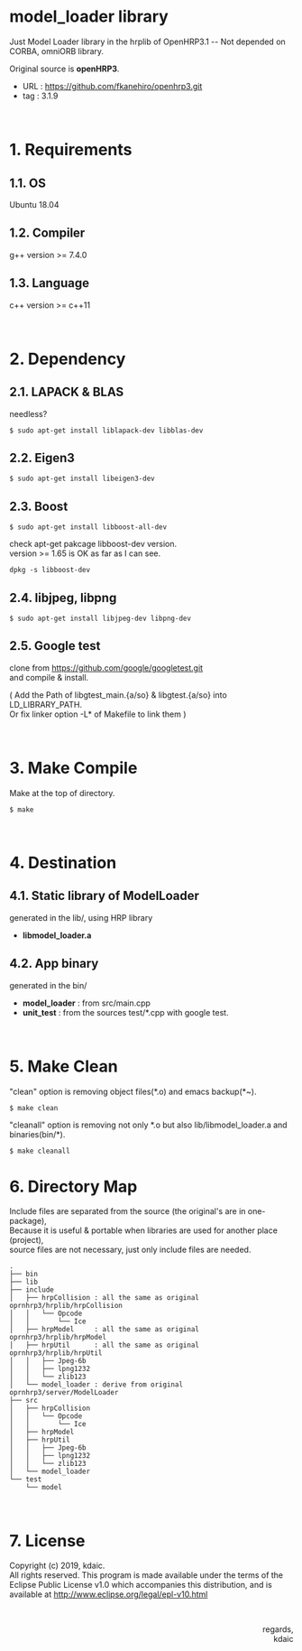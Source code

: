 model\_loader library
===

Just Model Loader library in the hrplib of OpenHRP3.1 -- Not depended on CORBA, omniORB library.

Original source is **openHRP3**.

- URL : https://github.com/fkanehiro/openhrp3.git
- tag : 3.1.9

&nbsp;

# 1. Requirements

## 1.1. OS

Ubuntu 18.04

## 1.2. Compiler

g++ version >= 7.4.0

## 1.3. Language

c++ version >= c++11

&nbsp;

# 2. Dependency

## 2.1. LAPACK & BLAS

needless?

```
$ sudo apt-get install liblapack-dev libblas-dev
```

## 2.2. Eigen3

```
$ sudo apt-get install libeigen3-dev
```

## 2.3. Boost

```
$ sudo apt-get install libboost-all-dev
```

check apt-get pakcage libboost-dev version.  
version >= 1.65 is OK as far as I can see.

```
dpkg -s libboost-dev
```


## 2.4. libjpeg, libpng


```
$ sudo apt-get install libjpeg-dev libpng-dev
```

## 2.5. Google test

clone from https://github.com/google/googletest.git  
and compile & install.  

( Add the Path of libgtest_main.{a/so} & libgtest.{a/so} into LD\_LIBRARY\_PATH.  
  Or fix linker option -L* of Makefile to link them )

&nbsp;

# 3. Make Compile

Make at the top of directory.

```
$ make
```

&nbsp;

# 4. Destination

## 4.1. Static library of ModelLoader

generated in the lib/, using HRP library 

- **libmodel_loader.a**


## 4.2. App binary

generated in the bin/

- **model\_loader** : from src/main.cpp
- **unit\_test** : from the sources test/*.cpp with google test.

&nbsp;

# 5. Make Clean

"clean" option is removing object files(\*.o) and emacs backup(\*~).

```
$ make clean
```

"cleanall" option is removing not only \*.o but also lib/libmodel_loader.a and binaries(bin/*).

```
$ make cleanall
```


# 6. Directory Map

Include files are separated from the source (the original's are in one-package),  
Because it is useful & portable when libraries are used for another place (project),  
source files are not necessary, just only include files are needed.  

```
.
├── bin
├── lib
├── include
│   ├── hrpCollision : all the same as original oprnhrp3/hrplib/hrpCollision
│   │   └── Opcode
│   │       └── Ice
│   ├── hrpModel     : all the same as original oprnhrp3/hrplib/hrpModel
│   ├── hrpUtil      : all the same as original oprnhrp3/hrplib/hrpUtil
│   │   ├── Jpeg-6b
│   │   ├── lpng1232
│   │   └── zlib123
│   └── model_loader : derive from original oprnhrp3/server/ModelLoader
├── src
│   ├── hrpCollision
│   │   └── Opcode
│   │       └── Ice
│   ├── hrpModel
│   ├── hrpUtil
│   │   ├── Jpeg-6b
│   │   ├── lpng1232
│   │   └── zlib123
│   └── model_loader
└── test
    └── model

```
&nbsp;

# 7. License

Copyright (c) 2019, kdaic.  
All rights reserved. This program is made available under the terms of the
Eclipse Public License v1.0 which accompanies this distribution, and is
available at http://www.eclipse.org/legal/epl-v10.html

&nbsp;

<div align="right"> regards, <br> kdaic </div>


